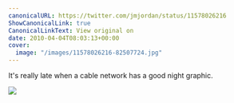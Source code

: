 ```yaml
---
canonicalURL: https://twitter.com/jmjordan/status/11578026216
ShowCanonicalLink: true
CanonicalLinkText: View original on
date: 2010-04-04T08:03:13+00:00
cover:
  image: "/images/11578026216-82507724.jpg"
---
```

It's really late when a cable network has a good night graphic.  

![](/images/11578026216-82507724.jpg)